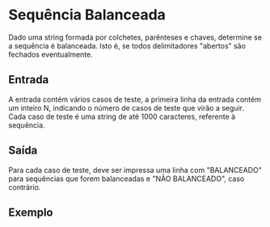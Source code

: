 # Sequência Balanceada
Dado uma string formada por colchetes, parênteses e chaves, determine se a sequência é
balanceada. Isto é, se todos delimitadores "abertos" são fechados eventualmente.

## Entrada
A entrada contém vários casos de teste, a primeira linha da entrada contém um inteiro N,
indicando o número de casos de teste que virão a seguir. Cada caso de teste é uma string de
até 1000 caracteres, referente à sequência.

## Saída
Para cada caso de teste, deve ser impressa uma linha com "BALANCEADO" para sequências
que forem balanceadas e "NÃO BALANCEADO", caso contrário.

## Exemplo
